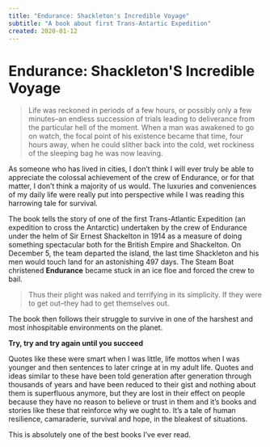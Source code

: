 ```yaml
---
title: "Endurance: Shackleton's Incredible Voyage"
subtitle: "A book about first Trans-Antartic Expedition"
created: 2020-01-12
---
```

# Endurance: Shackleton'S Incredible Voyage

> Life was reckoned in periods of a few hours, or possibly only a few
> minutes–an endless succession of trials leading to deliverance from
> the particular hell of the moment. When a man was awakened to go on
> watch, the focal point of his existence became that time, four hours
> away, when he could slither back into the cold, wet rockiness of the
> sleeping bag he was now leaving.

As someone who has lived in cities, I don’t think I will ever truly be
able to appreciate the colossal achievement of the crew of Endurance, or
for that matter, I don’t think a majority of us would. The luxuries and
conveniences of my daily life were really put into perspective while I
was reading this harrowing tale for survival.

The book tells the story of one of the first Trans-Atlantic Expedition
(an expedition to cross the Antarctic) undertaken by the crew of
Endurance under the helm of Sir Ernest Shackelton in 1914 as a measure
of doing something spectacular both for the British Empire and
Shackelton. On December 5, the team departed the island, the last time
Shackleton and his men would touch land for an astonishing 497 days. The
Steam Boat christened **Endurance** became stuck in an ice floe and
forced the crew to bail.

> Thus their plight was naked and terrifying in its simplicity. If they
> were to get out–they had to get themselves out.

The book then follows their struggle to survive in one of the harshest
and most inhospitable environments on the planet.

**Try, try and try again until you succeed**

Quotes like these were smart when I was little, life mottos when I was
younger and then sentences to later cringe at in my adult life. Quotes
and ideas similar to these have been told generation after generation
through thousands of years and have been reduced to their gist and
nothing about them is superfluous anymore, but they are lost in their
effect on people because they have no reason to believe or trust in them
and it’s books and stories like these that reinforce why we ought to.
It’s a tale of human resilience, camaraderie, survival and hope, in the
bleakest of situations.

This is absolutely one of the best books I’ve ever read.
